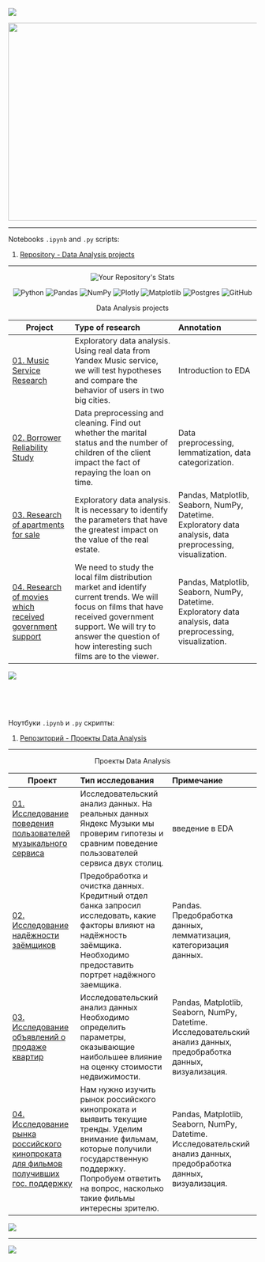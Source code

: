<a id='link6'></a>
<a id='ENG'></a>
<a href="#ENG"><img src='https://img.shields.io/badge/ENG-RUS-green'></a>

<p align="center"><img src='https://i.ibb.co/DYvDmbW/saas-metrics-1-scaled.jpg', width="640" height="400"></p>

__________________________________________________________________________________________________________________________


Notebooks `.ipynb` and `.py` scripts:

01. [Repository - Data Analysis projects](https://github.com/getgreater/Yandex-Practicum)  


<hr>

<div align="center">
  
![Your Repository's Stats](https://github-readme-stats.vercel.app/api/top-langs/?username=mainsurgeon&theme=blue-green)
  
</div>

<div align="center">
  
![Python](https://img.shields.io/badge/python-3670A0?style=for-the-badge&logo=python&logoColor=ffdd54)  ![Pandas](https://img.shields.io/badge/pandas-%23150458.svg?style=for-the-badge&logo=pandas&logoColor=white)  ![NumPy](https://img.shields.io/badge/numpy-%23013243.svg?style=for-the-badge&logo=numpy&logoColor=white)  ![Plotly](https://img.shields.io/badge/Plotly-%233F4F75.svg?style=for-the-badge&logo=plotly&logoColor=white)  ![Matplotlib](https://img.shields.io/badge/Matplotlib-%23ffffff.svg?style=for-the-badge&logo=Matplotlib&logoColor=black)  ![Postgres](https://img.shields.io/badge/postgres-%23316192.svg?style=for-the-badge&logo=postgresql&logoColor=white) ![GitHub](https://camo.githubusercontent.com/f6d50128cb007f85916b7a899da5d94f654dce35a37331c8d28573aef46f4274/68747470733a2f2f696d672e736869656c64732e696f2f62616467652f6769746875622d2532333132313031312e7376673f7374796c653d666f722d7468652d6261646765266c6f676f3d676974687562266c6f676f436f6c6f723d7768697465)</a>

</div>


<p align="center"> Data Analysis projects</p align="center">

| **Project** | **Type of research** | **Annotation** | 
| -------------------- | :--------------------- |:---------------------------|
| [01. Music Service Research](https://github.com/getgreater/Yandex-Practicum/blob/main/1_big_city_music/Music_Project_EN.ipynb) | Exploratory data analysis. Using real data from Yandex Music service, we will test hypotheses and compare the behavior of users in two big cities. | Introduction to EDA | 
| [02. Borrower Reliability Study](https://github.com/getgreater/Yandex-Practicum/blob/main/2_reliability_of_the_borrower/Reliability_of_the_Borrower_Project_EN.ipynb) | Data preprocessing and cleaning. Find out whether the marital status and the number of children of the client impact the fact of repaying the loan on time. | Data preprocessing, lemmatization, data categorization. |
| [03. Research of apartments for sale](https://github.com/getgreater/Yandex-Practicum/blob/main/3_apartments_sale_research/Apartments_Sale_Research_EN.ipynb) | Exploratory data analysis. It is necessary to identify the parameters that have the greatest impact on the value of the real estate. | Pandas, Matplotlib, Seaborn, NumPy, Datetime. Exploratory data analysis, data preprocessing, visualization. |
| [04. Research of movies which received government support](https://github.com/getgreater/Yandex-Practicum/blob/main/4_govt_supported_movies_analysis/4_govt_supported_movies_analysis_EN.ipynb) | We need to study the local film distribution market and identify current trends. We will focus on films that have received government support. We will try to answer the question of how interesting such films are to the viewer. | Pandas, Matplotlib, Seaborn, NumPy, Datetime. Exploratory data analysis, data preprocessing, visualization. |

<a href="#link6"><img src='https://img.shields.io/badge/Back to top-&#x21A9-blue'></a>


<br>
<br>
<br>

<a id='RUS'></a>

Ноутбуки `.ipynb` и `.py` скрипты:

01. [Репозиторий - Проекты Data Analysis](https://github.com/getgreater/Yandex-Practicum)  


__________________________________________________________________________________________________________________________

<p align="center"> Проекты Data Analysis </p align="center">


| **Проект** | **Тип исследования** | **Примечание** |
| -------------------- | :--------------------- |:---------------------------|
| [01. Исследование поведения пользователей музыкального сервиса](https://nbviewer.org/github/getgreater/Yandex-Practicum/blob/main/1_big_city_music/Yandex_Music_Project_RU.ipynb) | Исследовательский анализ данных. На реальных данных Яндекс Музыки мы проверим гипотезы и сравним поведение пользователей сервиса двух столиц. | введение в EDA |
| [02. Исследование надёжности заёмщиков](https://github.com/getgreater/Yandex-Practicum/blob/main/2_reliability_of_the_borrower/Reliability_of_the_Borrower_Project_RU.ipynb) | Предобработка и очистка данных. Кредитный отдел банка запросил исследовать, какие факторы влияют на надёжность заёмщика. Необходимо предоставить портрет надёжного заемщика.| Pandas. Предобработка данных, лемматизация, категоризация данных.|
| [03. Исследование объявлений о продаже квартир](https://github.com/getgreater/Yandex-Practicum/blob/main/3_apartments_sale_research/Apartments_Sale_Research_RU.ipynb) | Исследовательский анализ данных Необходимо определить параметры, оказывающие наибольшее влияние на оценку стоимости недвижимости. | Pandas, Matplotlib, Seaborn, NumPy, Datetime. Исследовательский анализ данных, предобработка данных, визуализация.|
| [04. Исследование рынка российского кинопроката для фильмов получивших гос. поддержку](https://github.com/getgreater/Yandex-Practicum/blob/main/4_govt_supported_movies_analysis/4_govt_supported_movies_analysis_RU.ipynb) | Нам нужно изучить рынок российского кинопроката и выявить текущие тренды. Уделим внимание фильмам, которые получили государственную поддержку. Попробуем ответить на вопрос, насколько такие фильмы интересны зрителю. | Pandas, Matplotlib, Seaborn, NumPy, Datetime. Исследовательский анализ данных, предобработка данных, визуализация.|

<a href="#link6"><img src='https://img.shields.io/badge/К началу-&#x21A9-blue'></a>
__________________________________________________________________________________________________________________________

<a id='RUS'></a>
<a id='link6'></a>

<a href="#ENG"><img src='https://img.shields.io/badge/ENG-RUS-green'></a>
